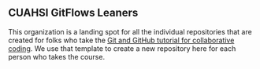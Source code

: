 ## CUAHSI GitFlows Leaners

This organization is a landing spot for all the individual repositories that are created for folks who take the [Git and GitHub tutorial for collaborative coding](https://github.com/CUAHSI/learning-gitflows-template). We use that template to create a new repository here for each person who takes the course.
